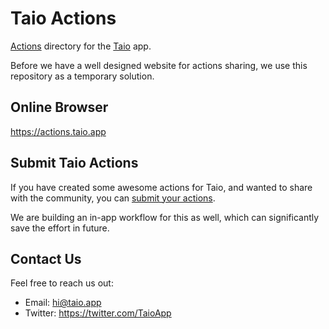 # Taio Actions

[Actions](https://docs.taio.app/#/actions/basics) directory for the [Taio](https://taio.app) app.

Before we have a well designed website for actions sharing, we use this repository as a temporary solution.

## Online Browser

https://actions.taio.app

## Submit Taio Actions

If you have created some awesome actions for Taio, and wanted to share with the community, you can [submit your actions](https://airtable.com/shrZtX5DaukiL4ZFt).

We are building an in-app workflow for this as well, which can significantly save the effort in future.

## Contact Us

Feel free to reach us out:

- Email: [hi@taio.app](mailto:hi@taio.app)
- Twitter: https://twitter.com/TaioApp
